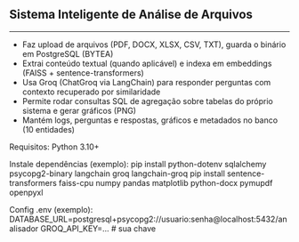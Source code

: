 ## Sistema Inteligente de Análise de Arquivos
-----------------------------------------

- Faz upload de arquivos (PDF, DOCX, XLSX, CSV, TXT), guarda o binário em PostgreSQL (BYTEA)
- Extrai conteúdo textual (quando aplicável) e indexa em embeddings (FAISS + sentence-transformers)
- Usa Groq (ChatGroq via LangChain) para responder perguntas com contexto recuperado por similaridade
- Permite rodar consultas SQL de agregação sobre tabelas do próprio sistema e gerar gráficos (PNG)
- Mantém logs, perguntas e respostas, gráficos e metadados no banco (10 entidades)

Requisitos: Python 3.10+

Instale dependências (exemplo):
    pip install python-dotenv sqlalchemy psycopg2-binary langchain groq langchain-groq
    pip install sentence-transformers faiss-cpu numpy pandas matplotlib python-docx pymupdf openpyxl

Config .env (exemplo):
    DATABASE_URL=postgresql+psycopg2://usuario:senha@localhost:5432/analisador
    GROQ_API_KEY=...  # sua chave